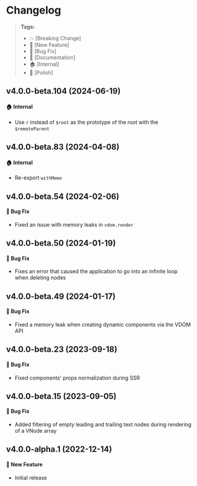 Changelog
=========

> **Tags:**
> - :boom:       [Breaking Change]
> - :rocket:     [New Feature]
> - :bug:        [Bug Fix]
> - :memo:       [Documentation]
> - :house:      [Internal]
> - :nail_care:  [Polish]

## v4.0.0-beta.104 (2024-06-19)

#### :house: Internal

* Use `r` instead of `$root` as the prototype of the root with the `$remoteParent`

## v4.0.0-beta.83 (2024-04-08)

#### :house: Internal

* Re-export `withMemo`

## v4.0.0-beta.54 (2024-02-06)

#### :bug: Bug Fix

* Fixed an issue with memory leaks in `vdom.render`

## v4.0.0-beta.50 (2024-01-19)

#### :bug: Bug Fix

* Fixes an error that caused the application to go into an infinite loop when deleting nodes

## v4.0.0-beta.49 (2024-01-17)

#### :bug: Bug Fix

* Fixed a memory leak when creating dynamic components via the VDOM API

## v4.0.0-beta.23 (2023-09-18)

#### :bug: Bug Fix

* Fixed components' props normalization during SSR

## v4.0.0-beta.15 (2023-09-05)

#### :bug: Bug Fix

* Added filtering of empty leading and trailing text nodes during rendering of a VNode array

## v4.0.0-alpha.1 (2022-12-14)

#### :rocket: New Feature

* Initial release
